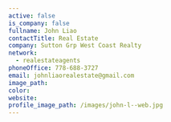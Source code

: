 ```yaml
---
active: false
is_company: false
fullname: John Liao
contactTitle: Real Estate
company: Sutton Grp West Coast Realty
network:
  - realestateagents
phoneOffice: 778-688-3727
email: johnliaorealestate@gmail.com
image_path:
color:
website:
profile_image_path: /images/john-l--web.jpg
---
```



